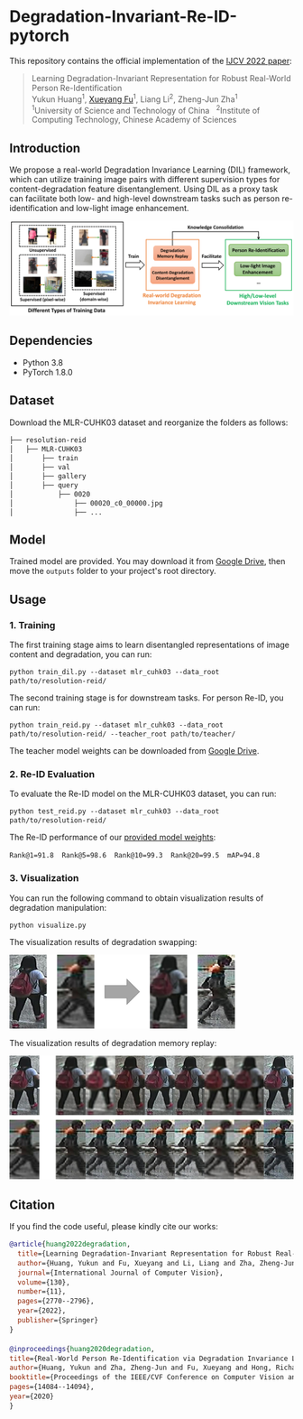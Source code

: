 # Degradation-Invariant-Re-ID-pytorch
This repository contains the official implementation of the [IJCV 2022 paper](https://link.springer.com/article/10.1007/s11263-022-01666-w):
> Learning Degradation-Invariant Representation for Robust Real-World Person Re-Identification
<br>Yukun Huang<sup>1</sup>, [Xueyang Fu](https://xueyangfu.github.io/)<sup>1</sup>, Liang Li<sup>2</sup>, Zheng-Jun Zha<sup>1</sup><br>
> <sup>1</sup>University of Science and Technology of China &nbsp; <sup>2</sup>Institute of Computing Technology, Chinese Academy of
Sciences


 <!-- "[*Learning Degradation-Invariant Representation for Robust Real-World Person Re-Identification*](https://link.springer.com/article/10.1007/s11263-022-01666-w)". -->

## Introduction

We propose a real-world Degradation Invariance Learning (DIL)
framework, which can utilize training image pairs with different supervision types for content-degradation feature disentanglement. Using DIL as a proxy task can facilitate both low- and high-level downstream tasks such as person re-identification and low-light image enhancement.

<img src="./assets/teaser.png" width="700px">


## Dependencies
* Python 3.8
* PyTorch 1.8.0

## Dataset
Download the MLR-CUHK03 dataset and reorganize the folders as follows:<br>
```
├── resolution-reid
│   ├── MLR-CUHK03
│       ├── train
│       ├── val
│       ├── gallery
│       ├── query
│           ├── 0020
│               ├── 00020_c0_00000.jpg
│               ├── ...
```

## Model
Trained model are provided. You may download it from [Google Drive](https://drive.google.com/drive/folders/1anHkFyEJaQWRsbkmVFjZX9y71zzb7rCs?usp=sharing), then move the `outputs` folder to your project's root directory.

## Usage

### 1. Training
 
The first training stage aims to learn disentangled representations of image content and degradation, you can run:
 ```
 python train_dil.py --dataset mlr_cuhk03 --data_root path/to/resolution-reid/
 ```

The second training stage is for downstream tasks. For person Re-ID, you can run:
 ```
 python train_reid.py --dataset mlr_cuhk03 --data_root path/to/resolution-reid/ --teacher_root path/to/teacher/
 ```

The teacher model weights can be downloaded from [Google Drive](https://drive.google.com/drive/folders/1anHkFyEJaQWRsbkmVFjZX9y71zzb7rCs?usp=sharing).

### 2. Re-ID Evaluation
To evaluate the Re-ID model on the MLR-CUHK03 dataset, you can run:
```
python test_reid.py --dataset mlr_cuhk03 --data_root path/to/resolution-reid/
```
The Re-ID performance of our [provided model weights](https://drive.google.com/drive/folders/1anHkFyEJaQWRsbkmVFjZX9y71zzb7rCs?usp=sharing):

`Rank@1=91.8  Rank@5=98.6  Rank@10=99.3  Rank@20=99.5  mAP=94.8`

### 3. Visualization
You can run the following command to obtain visualization results of degradation manipulation:
```
python visualize.py
```

The visualization results of degradation swapping:

<img src="./assets/viz_swap.jpg" width="400px">

The visualization results of degradation memory replay:

<img src="./assets/viz_replay.jpg" width="600px">

## Citation
If you find the code useful, please kindly cite our works:
```BibTeX
@article{huang2022degradation,
  title={Learning Degradation-Invariant Representation for Robust Real-World Person Re-Identification},
  author={Huang, Yukun and Fu, Xueyang and Li, Liang and Zha, Zheng-Jun},
  journal={International Journal of Computer Vision},
  volume={130},
  number={11},
  pages={2770--2796},
  year={2022},
  publisher={Springer}
}

@inproceedings{huang2020degradation,
title={Real-World Person Re-Identification via Degradation Invariance Learning},
author={Huang, Yukun and Zha, Zheng-Jun and Fu, Xueyang and Hong, Richang and Li, Liang},
booktitle={Proceedings of the IEEE/CVF Conference on Computer Vision and Pattern Recognition},
pages={14084--14094},
year={2020}
}
```
